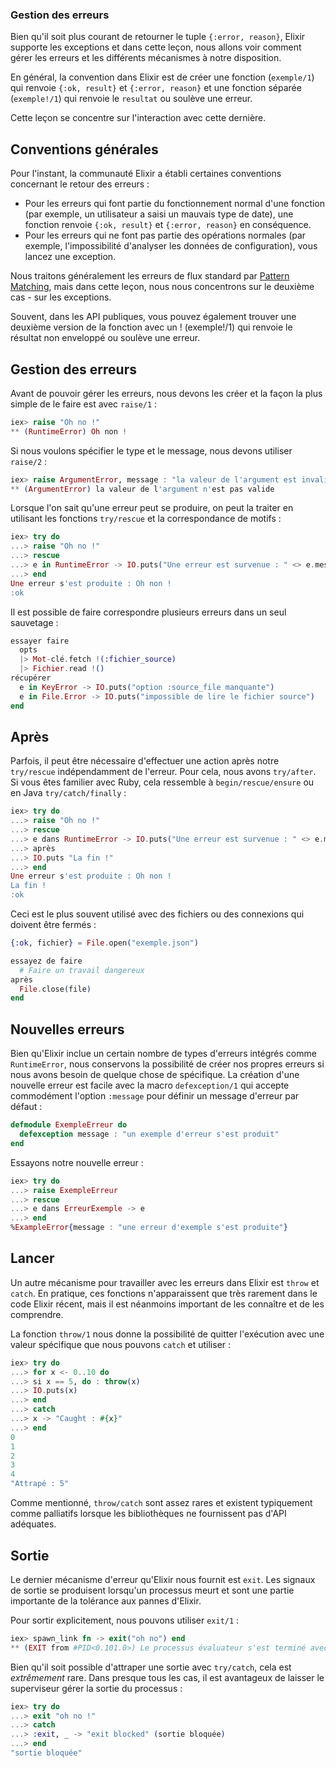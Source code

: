 ### Gestion des erreurs
Bien qu'il soit plus courant de retourner le tuple `{:error, reason}`, Elixir supporte les exceptions et dans cette leçon, nous allons voir comment gérer les erreurs et les différents mécanismes à notre disposition.

En général, la convention dans Elixir est de créer une fonction (`exemple/1`) qui renvoie `{:ok, result}` et `{:error, reason}` et une fonction séparée (`exemple!/1`) qui renvoie le `resultat` ou soulève une erreur.

Cette leçon se concentre sur l'interaction avec cette dernière.

## Conventions générales

Pour l'instant, la communauté Elixir a établi certaines conventions concernant le retour des erreurs :

* Pour les erreurs qui font partie du fonctionnement normal d'une fonction (par exemple, un utilisateur a saisi un mauvais type de date), une fonction renvoie `{:ok, result}` et `{:error, reason}` en conséquence.
* Pour les erreurs qui ne font pas partie des opérations normales (par exemple, l'impossibilité d'analyser les données de configuration), vous lancez une exception.

Nous traitons généralement les erreurs de flux standard par [Pattern Matching](/fr/lessons/basics/pattern_matching), mais dans cette leçon, nous nous concentrons sur le deuxième cas - sur les exceptions.

Souvent, dans les API publiques, vous pouvez également trouver une deuxième version de la fonction avec un ! (exemple!/1) qui renvoie le résultat non enveloppé ou soulève une erreur.

## Gestion des erreurs

Avant de pouvoir gérer les erreurs, nous devons les créer et la façon la plus simple de le faire est avec `raise/1` :

```elixir
iex> raise "Oh no !"
** (RuntimeError) Oh non !
```

Si nous voulons spécifier le type et le message, nous devons utiliser `raise/2` :

```elixir
iex> raise ArgumentError, message : "la valeur de l'argument est invalide"
** (ArgumentError) la valeur de l'argument n'est pas valide
```

Lorsque l'on sait qu'une erreur peut se produire, on peut la traiter en utilisant les fonctions `try/rescue` et la correspondance de motifs :

```elixir
iex> try do
...> raise "Oh no !"
...> rescue
...> e in RuntimeError -> IO.puts("Une erreur est survenue : " <> e.message)
...> end
Une erreur s'est produite : Oh non !
:ok
```

Il est possible de faire correspondre plusieurs erreurs dans un seul sauvetage :

```elixir
essayer faire
  opts
  |> Mot-clé.fetch !(:fichier_source)
  |> Fichier.read !()
récupérer
  e in KeyError -> IO.puts("option :source_file manquante")
  e in File.Error -> IO.puts("impossible de lire le fichier source")
end
```

## Après

Parfois, il peut être nécessaire d'effectuer une action après notre `try/rescue` indépendamment de l'erreur.
Pour cela, nous avons `try/after`.
Si vous êtes familier avec Ruby, cela ressemble à `begin/rescue/ensure` ou en Java `try/catch/finally` :

```elixir
iex> try do
...> raise "Oh no !"
...> rescue
...> e dans RuntimeError -> IO.puts("Une erreur est survenue : " <> e.message)
...> après
...> IO.puts "La fin !"
...> end
Une erreur s'est produite : Oh non !
La fin !
:ok
```

Ceci est le plus souvent utilisé avec des fichiers ou des connexions qui doivent être fermés :

```elixir
{:ok, fichier} = File.open("exemple.json")

essayez de faire
  # Faire un travail dangereux
après
  File.close(file)
end
```

## Nouvelles erreurs

Bien qu'Elixir inclue un certain nombre de types d'erreurs intégrés comme `RuntimeError`, nous conservons la possibilité de créer nos propres erreurs si nous avons besoin de quelque chose de spécifique.
La création d'une nouvelle erreur est facile avec la macro `defexception/1` qui accepte commodément l'option `:message` pour définir un message d'erreur par défaut :

```elixir
defmodule ExempleErreur do
  defexception message : "un exemple d'erreur s'est produit"
end
```

Essayons notre nouvelle erreur :

```elixir
iex> try do
...> raise ExempleErreur
...> rescue
...> e dans ErreurExemple -> e
...> end
%ExampleError{message : "une erreur d'exemple s'est produite"}
```

## Lancer

Un autre mécanisme pour travailler avec les erreurs dans Elixir est `throw` et `catch`.
En pratique, ces fonctions n'apparaissent que très rarement dans le code Elixir récent, mais il est néanmoins important de les connaître et de les comprendre.

La fonction `throw/1` nous donne la possibilité de quitter l'exécution avec une valeur spécifique que nous pouvons `catch` et utiliser :

```elixir
iex> try do
...> for x <- 0..10 do
...> si x == 5, do : throw(x)
...> IO.puts(x)
...> end
...> catch
...> x -> "Caught : #{x}"
...> end
0
1
2
3
4
"Attrapé : 5"
```

Comme mentionné, `throw/catch` sont assez rares et existent typiquement comme palliatifs lorsque les bibliothèques ne fournissent pas d'API adéquates.

## Sortie

Le dernier mécanisme d'erreur qu'Elixir nous fournit est `exit`.
Les signaux de sortie se produisent lorsqu'un processus meurt et sont une partie importante de la tolérance aux pannes d'Elixir.

Pour sortir explicitement, nous pouvons utiliser `exit/1` :

```elixir
iex> spawn_link fn -> exit("oh no") end
** (EXIT from #PID<0.101.0>) Le processus évaluateur s'est terminé avec la raison : "oh no".
```

Bien qu'il soit possible d'attraper une sortie avec `try/catch`, cela est _extrêmement_ rare.
Dans presque tous les cas, il est avantageux de laisser le superviseur gérer la sortie du processus :

```elixir
iex> try do
...> exit "oh no !"
...> catch
...> :exit, _ -> "exit blocked" (sortie bloquée)
...> end
"sortie bloquée"
```
